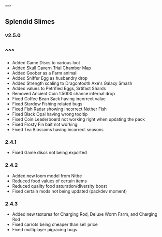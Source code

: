 ^^^
## Splendid Slimes
### v2.5.0
^^^
--- 
- Added Game Discs to various loot
- Added Skull Cavern Trial Chamber Map
- Added Goober as a Farm animal
- Added Sniffer Egg as husbandry drop
- Added Strength scaling to Dragontooth Axe's Galaxy Smash
- Added values to Petrified Eggs, Srtifact Shards
- Removed Ancient Coin 1:5000 chance infernal drop
- Fixed Coffee Bean Sack having incorrect value
- Fixed Stardew Fishing related bugs
- Fixed Fish Radar showing incorrect Nether Fish
- Fixed Black Opal having wrong tooltip
- Fixed Coin Leaderboard not working right when updating the pack
- Fixed Frosty Fin bait not working
- Fixed Tea Blossoms having incorrect seasons

### 2.4.1
- Fixed Game discs not being exported

### 2.4.2
- Added new loom model from Nitbe
- Reduced food values of certain items
- Reduced quality food saturation/diversity boost
- Fixed certain mods not being updated (packdev moment)

### 2.4.3
- Added new textures for Charging Rod, Deluxe Worm Farm, and Charging Rod
- Fixed carrots being cheaper than sell price
- Fixed multiplayer pigracing bugs
